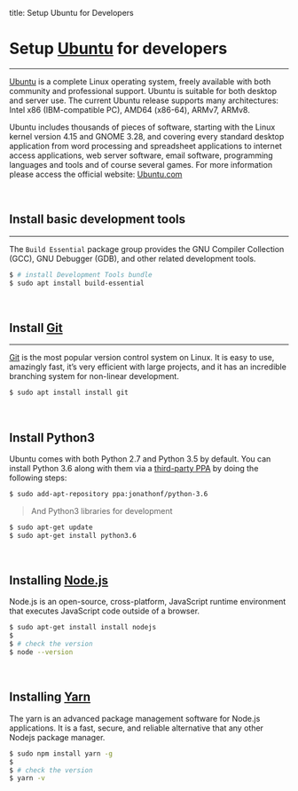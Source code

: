title: Setup Ubuntu for Developers

# Setup [Ubuntu](/what-is/ubuntu/) for developers
---

[Ubuntu](/what-is/ubuntu/) is a complete Linux operating system, freely available with both community and professional support. Ubuntu is suitable for both desktop and server use. The current Ubuntu release supports many architectures: Intel x86 (IBM-compatible PC), AMD64 (x86-64), ARMv7, ARMv8. 

Ubuntu includes thousands of pieces of software, starting with the Linux kernel version 4.15 and GNOME 3.28, and covering every standard desktop application from word processing and spreadsheet applications to internet access applications, web server software, email software, programming languages and tools and of course several games. For more information please access the official website: [Ubuntu.com](https://ubuntu.com/)

<br />

## Install basic development tools
---

The `Build Essential` package group provides the GNU Compiler Collection (GCC), GNU Debugger (GDB), and other related development tools.

```bash
$ # install Development Tools bundle
$ sudo apt install build-essential

```

<br />

## Install [Git](https://git-scm.com/)
---

[Git](https://git-scm.com/) is the most popular version control system on Linux. It is easy to use, amazingly fast, it’s very efficient with large projects, and it has an incredible branching system for non-linear development.

```bash
$ sudo apt install install git
```

<br />

## Install Python3

Ubuntu comes with both Python 2.7 and Python 3.5 by default. You can install Python 3.6 along with them via a [third-party PPA](https://launchpad.net/~jonathonf/+archive/ubuntu/python-3.6) by doing the following steps:

```bash
$ sudo add-apt-repository ppa:jonathonf/python-3.6
```

> And Python3 libraries for development

```bash
$ sudo apt-get update
$ sudo apt-get install python3.6
```

<br />

## Installing [Node.js](https://nodejs.org/)

Node.js is an open-source, cross-platform, JavaScript runtime environment that executes JavaScript code outside of a browser.

```bash
$ sudo apt-get install install nodejs
$
$ # check the version
$ node --version
```

<br />

## Installing [Yarn](https://yarnpkg.com/)

The yarn is an advanced package management software for Node.js applications. It is a fast, secure, and reliable alternative that any other Nodejs package manager.

```bash
$ sudo npm install yarn -g
$
$ # check the version
$ yarn -v
```
